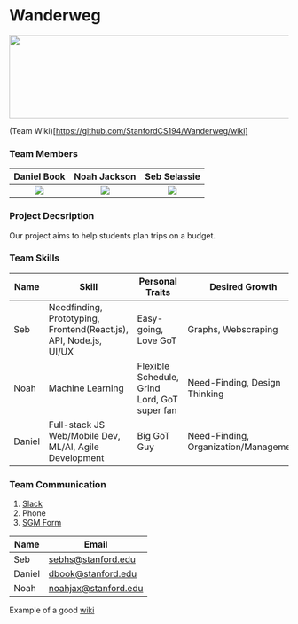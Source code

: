 # Wanderweg


<img src="https://github.com/StanfordCS194/Team-16/blob/master/logo_flat.png" width="800" height="150" />

(Team Wiki)[https://github.com/StanfordCS194/Wanderweg/wiki]

### Team Members

Daniel Book             |  Noah Jackson | Seb Selassie
:-------------------------:|:-------------------------:|:-------------------------:
![](https://github.com/StanfordCS194/Team-16/blob/master/TeamPhotos/Book_Daniel.jpeg)  |  ![](https://github.com/StanfordCS194/Team-16/blob/master/TeamPhotos/Jackon_Noah.jpg) | ![](https://github.com/StanfordCS194/Team-16/blob/master/TeamPhotos/Selassie_Seb.JPG)

### Project Decsription
Our project aims to help students plan trips on a budget.

### Team Skills
| Name  | Skill |Personal Traits| Desired Growth | Weaknesses
| --- | --- | --- | --- | --- | 
| Seb | Needfinding, Prototyping, Frontend(React.js), API, Node.js, UI/UX | Easy-going, Love GoT  |  Graphs, Webscraping |  Writing, Documentation |
| Noah | Machine Learning | Flexible Schedule, Grind Lord, GoT super fan | Need-Finding, Design Thinking | Less Web Experience 
| Daniel | Full-stack JS Web/Mobile Dev, ML/AI, Agile Development | Big GoT Guy | Need-Finding, Organization/Management | Writing, UI/UX

### Team Communication

1. [Slack](https://cs194wwin19.slack.com/messages/CFDH00DFA/)
2. Phone
3. [SGM Form](https://docs.google.com/forms/d/e/1FAIpQLSfzoFLcjY57HtWUL4IIIaXfrWXLqDXu3dUzkKFXKgOb2xctDA/viewform?usp=sf_link)

| __Name__ | __Email__ |
|-------------|------------|
| Seb         | sebhs@stanford.edu |
| Daniel      | dbook@stanford.edu |
| Noah        | noahjax@stanford.edu |

Example of a good [wiki](https://github.com/cs210/Hella/wiki)
